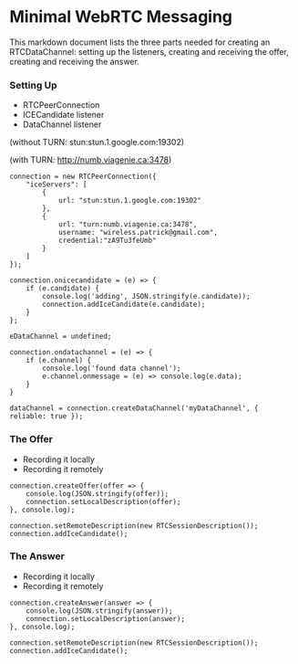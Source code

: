 # Minimal WebRTC Messaging 
This markdown document lists the three parts needed for creating an RTCDataChannel: setting up the listeners, creating and receiving the offer, creating and receiving the answer.

### Setting Up
 - RTCPeerConnection
 - ICECandidate listener
 - DataChannel listener
 
 (without TURN: stun:stun.1.google.com:19302)
 
 (with TURN: http://numb.viagenie.ca:3478)

```
connection = new RTCPeerConnection({
	"iceServers": [
		{
			url: "stun:stun.1.google.com:19302"
		},
		{
			url: "turn:numb.viagenie.ca:3478",
			username: "wireless.patrick@gmail.com",
			credential:"zA9Tu3feUmb"
		}
	]
});

connection.onicecandidate = (e) => {
	if (e.candidate) {
		console.log('adding', JSON.stringify(e.candidate));
		connection.addIceCandidate(e.candidate);
	}
};

eDataChannel = undefined;

connection.ondatachannel = (e) => {
	if (e.channel) {
		console.log('found data channel');
		e.channel.onmessage = (e) => console.log(e.data);
	}
}

dataChannel = connection.createDataChannel('myDataChannel', { reliable: true });
```

### The Offer
 - Recording it locally
 - Recording it remotely

```
connection.createOffer(offer => {
	console.log(JSON.stringify(offer));
	connection.setLocalDescription(offer);
}, console.log);
```

```
connection.setRemoteDescription(new RTCSessionDescription());
connection.addIceCandidate();
```

### The Answer
 - Recording it locally
 - Recording it remotely
 
```
connection.createAnswer(answer => {
	console.log(JSON.stringify(answer));
	connection.setLocalDescription(answer);
}, console.log);
```
```
connection.setRemoteDescription(new RTCSessionDescription());
connection.addIceCandidate();
```
